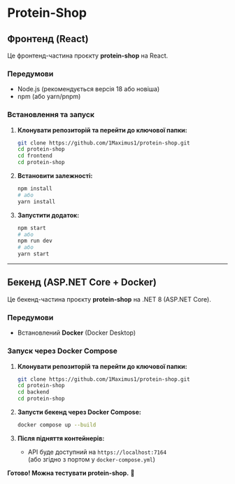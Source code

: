 # Protein-Shop

## Фронтенд (React)

Це фронтенд-частина проєкту **protein-shop** на React.

### Передумови

- Node.js (рекомендується версія 18 або новіша)
- npm (або yarn/pnpm)

### Встановлення та запуск

1. **Клонувати репозиторій та перейти до ключової папки:**
    ```bash
    git clone https://github.com/1Maximus1/protein-shop.git
    cd protein-shop
    cd frontend
    cd protein-shop
    ```

2. **Встановити залежності:**
    ```bash
    npm install
    # або
    yarn install
    ```

3. **Запустити додаток:**
    ```bash
    npm start
    # або
    npm run dev
    # або
    yarn start
    ```

---

## Бекенд (ASP.NET Core + Docker)

Це бекенд-частина проєкту **protein-shop** на .NET 8 (ASP.NET Core).

### Передумови

- Встановлений **Docker** (Docker Desktop)

### Запуск через Docker Compose

1. **Клонувати репозиторій та перейти до ключової папки:**
    ```bash
    git clone https://github.com/1Maximus1/protein-shop.git
    cd protein-shop
    cd backend
    cd protein-shop
    ```

2. **Запусти бекенд через Docker Compose:**
    ```bash
    docker compose up --build
    ```

3. **Після підняття контейнерів:**
    - API буде доступний на `https://localhost:7164`  
      (або згідно з портом у `docker-compose.yml`)


**Готово! Можна тестувати protein-shop.** 🚀
